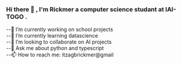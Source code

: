 ### Hi there 👋 , I'm Rickmer a computer science studant at IAI-TOGO .
  
 --🔭 I’m currently working on school projects <br>
 --🌱 I’m currently learning  datascience <br>
 --👯 I’m looking to collaborate on AI projects <br>
 --💬 Ask me about python and typescript <br>
 --📫 How to reach me: itzagbrickmer@gmail


